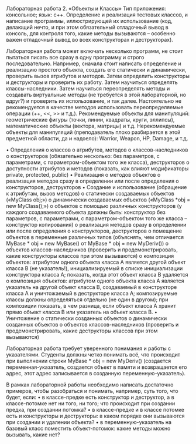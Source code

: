 Лабораторная работа 2. «Объекты и Классы»
Тип приложения: консольное; язык: c++.
Определение и реализация тестовых классов, и написание программы, иллюстрирующей их использование (код, делающий нечто, и при этом обязательный отладочный вывод в консоль, для контроля того, какие методы вызываются – особенно важен отладочный вывод во всех конструкторах и деструкторах).

Лабораторная работа может включать несколько программ, не стоит пытаться писать все сразу в одну программу и строго последовательно. Например, сначала стоит написать определение и реализацию простого объекта, создать его статически и динамически, проверить вызов атрибутов и методов. Затем определить конструкторы и деструкторы и проверить их работу. Затем научиться определять классы-наследники. Затем научиться переопределять методы и создавать виртуальные методы (не требуется в этой лабораторной, но вдруг?) и проверить их использование, и так далее. Настоятельно не рекомендуется в качестве методов использовать переопределяемые операции (++, <<, >> и т.д.).
Рекомендуемые объекты для манипуляций: геометрические фигуры (точки, линии, квадраты, круги, эллипсы), математические объекты (вектора, матрицы) и т.д.
Нерекомендуемые объекты для манипуляций (преподаватель плохо разбирается в этой предметной области, да и надоело): Warrior, Weapon, HP, Damage, и т.д.

•	Определения
o	классов
o	атрибутов, методов
o	классов-наследников
o	конструкторов (обязательно несколько: без параметров, с параметрами, с параметром-объектом того же класса), деструкторов
o	доступности атрибутов и методов (показать, как влияют модификаторы private, protected, public)
•	Реализация
o	методов объектов
o	реализация методов сразу в определении или после определения
o	конструкторов, деструкторов
•	Создание и использование (обращение к атрибутам, вызов методов)
o	статически создаваемых объектов («MyClass obj;»)
o	динамически создаваемых объектов («MyClass *obj = new MyClass();»)
o	объектов с помощью различных конструкторов (у каждого создаваемого объекта должны быть: конструктор без параметров, с параметрами, с параметром-объектом того же класса – конструктор копирования)
o	реализация методов сразу в определении или после определения
o	конструкторов, деструкторов
o	помещение объектов в переменные различных типов (объяснять, чем отличается MyBase * obj = new MyBase() от MyBase * obj = new MyDeriv())
o	объектов классов-наследников (проверить и продемонстрировать, какие конструкторы классов при этом вызываются)
o	композиция объектов: атрибутом одного объекта класса A является другой объект класса B (не указатель!), инициализируемый в списке инициализации конструктора класса A; показать, когда этот объект класса B удаляется
o	композиция объектов: атрибутом одного объекта класса A является указатель на другой объект класса B, создаваемый в конструкторе класса A и уничтожаемый в деструкторе класса A; композируемые классы должны определяться отдельно (не один в другом); при композиции показать, в чем разница, если объект класса А хранит прямо объект класса В или указатель на объект класса В.
•	Уничтожение
o	статически созданных объектов
o	динамически созданных объектов
o	объектов классов-наследников (проверить и продемонстрировать, какие деструкторы классов при этом вызываются)

Лабораторная работа требует уверенного понимания и работы с указателями. Студенты должны четко понимать всё, что происходит при выполнении строки MyBase * obj = new MyDeriv() (создается переменная-указатель, создается объект в памяти и возвращается его адрес, этот адрес записывается в созданную переменную-указатель).

В рамках лабораторной работы необходимо написать достаточно примеров, чтобы разобраться и понимать, например, суть того, что будет, если:
•	в классе-предке есть конструктор и деструктор, а в классе-потомке нет ни того, ни того; что происходит при создании предка, при создании потомка?
•	в классе-предке и в классе потомке есть и конструкторы и деструкторы: в каком порядке они вызываются при создании и удалении объекта?
•	в переменную-указатель на базовый класс поместить объект-потомок: какие методы можно вызывать, какие нет?
